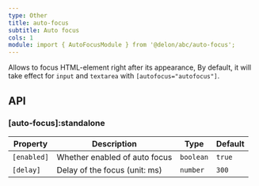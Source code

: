 ```yaml
---
type: Other
title: auto-focus
subtitle: Auto focus
cols: 1
module: import { AutoFocusModule } from '@delon/abc/auto-focus';
---
```


Allows to focus HTML-element right after its appearance, By default, it will take effect for `input` and `textarea` with `[autofocus="autofocus"]`.

## API

### [auto-focus]:standalone

| Property | Description | Type | Default |
|----------|-------------|------|---------|
| `[enabled]` | Whether enabled of auto focus | `boolean` | `true` |
| `[delay]` | Delay of the focus (unit: ms) | `number` | `300` |
